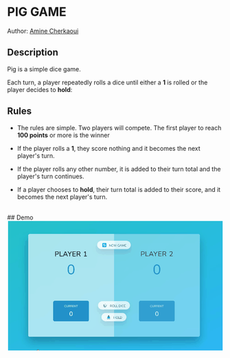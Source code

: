 # PIG GAME

Author: [Amine Cherkaoui](https://github.com/AmineCherkaoui)

## Description

Pig is a simple dice game.

Each turn, a player repeatedly rolls a dice until either a **1** is rolled or the player decides to **hold**:

## Rules

- The rules are simple. Two players will compete. The first player to reach **100 points** or more is the winner

- If the player rolls a **1**, they score nothing and it becomes the next player's turn.
- If the player rolls any other number, it is added to their turn total and the player's turn continues.
- If a player chooses to **hold**, their turn total is added to their score, and it becomes the next player's turn.

<br/>
## Demo

<div align="center">
 <a href="aminecherkaoui.github.io/pig-game" target="_blank"><img src="https://raw.githubusercontent.com/AmineCherkaoui/pig-game/main/Pig-game.gif" alt="The Game GIF" /></a>
</div>
